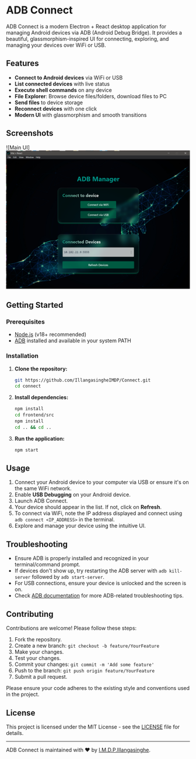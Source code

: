 # ADB Connect

ADB Connect is a modern Electron + React desktop application for managing Android devices via ADB (Android Debug Bridge). It provides a beautiful, glassmorphism-inspired UI for connecting, exploring, and managing your devices over WiFi or USB.

## Features

- **Connect to Android devices** via WiFi or USB
- **List connected devices** with live status
- **Execute shell commands** on any device
- **File Explorer**: Browse device files/folders, download files to PC
- **Send files** to device storage
- **Reconnect devices** with one click
- **Modern UI** with glassmorphism and smooth transitions

## Screenshots

![Main UI]![alt text](image.png)

## Getting Started

### Prerequisites

- [Node.js](https://nodejs.org/) (v18+ recommended)
- [ADB](https://developer.android.com/tools/adb) installed and available in your system PATH

### Installation

1. **Clone the repository:**
   ```sh
   git https://github.com/IllangasingheIMDP/Connect.git
   cd connect
   ```
2. **Install dependencies:**
   ```sh
   npm install
   cd frontend/src
   npm install
   cd .. && cd ..
   ```
3. **Run the application:**
   ```sh
   npm start
   ```

## Usage

1. Connect your Android device to your computer via USB or ensure it's on the same WiFi network.
2. Enable **USB Debugging** on your Android device.
3. Launch ADB Connect.
4. Your device should appear in the list. If not, click on **Refresh**.
5. To connect via WiFi, note the IP address displayed and connect using `adb connect <IP_ADDRESS>` in the terminal.
6. Explore and manage your device using the intuitive UI.

## Troubleshooting

- Ensure ADB is properly installed and recognized in your terminal/command prompt.
- If devices don't show up, try restarting the ADB server with `adb kill-server` followed by `adb start-server`.
- For USB connections, ensure your device is unlocked and the screen is on.
- Check [ADB documentation](https://developer.android.com/studio/command-line/adb) for more ADB-related troubleshooting tips.

## Contributing

Contributions are welcome! Please follow these steps:

1. Fork the repository.
2. Create a new branch: `git checkout -b feature/YourFeature`
3. Make your changes.
4. Test your changes.
5. Commit your changes: `git commit -m 'Add some feature'`
6. Push to the branch: `git push origin feature/YourFeature`
7. Submit a pull request.

Please ensure your code adheres to the existing style and conventions used in the project.

## License

This project is licensed under the MIT License - see the [LICENSE](LICENSE) file for details.

---

ADB Connect is maintained with ❤️ by [I.M.D.P.Illangasinghe](https://github.com/IllangasingheIMDP).

